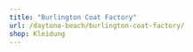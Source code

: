 ```yaml
---
title: "Burlington Coat Factory"
url: /daytona-beach/burlington-coat-factory/
shop: Kleidung
---
```

